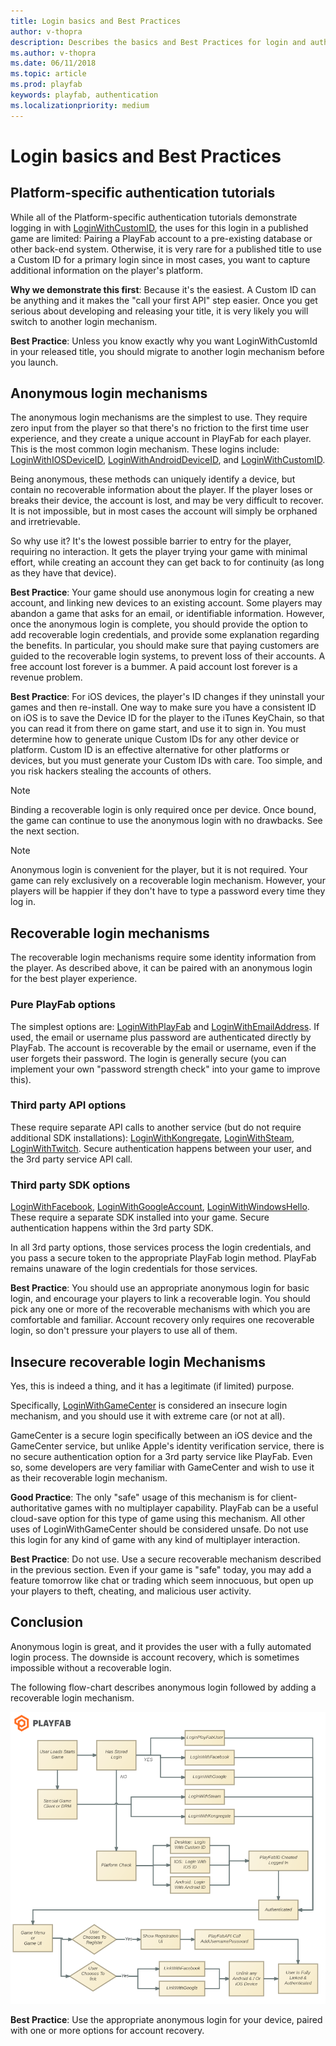 ```yaml
---
title: Login basics and Best Practices
author: v-thopra
description: Describes the basics and Best Practices for login and authentication of players in PlayFab.
ms.author: v-thopra
ms.date: 06/11/2018
ms.topic: article
ms.prod: playfab
keywords: playfab, authentication
ms.localizationpriority: medium
---
```


# Login basics and Best Practices

## Platform-specific authentication tutorials

While all of the Platform-specific authentication tutorials demonstrate logging in with [LoginWithCustomID](xref:titleid.playfabapi.com.client.authentication.loginwithcustomid), the uses for this login in a published game are limited: Pairing a PlayFab account to a pre-existing database or other back-end system. Otherwise, it is very rare for a published title to use a Custom ID for a primary login since in most cases, you want to capture additional information on the player's platform.

**Why we demonstrate this first**: Because it's the easiest. A Custom ID can be anything and it makes the "call your first API" step easier. Once you get serious about developing and releasing your title, it is very likely you will switch to another login mechanism.

**Best Practice**: Unless you know exactly why you want LoginWithCustomId in your released title, you should migrate to another login mechanism before you launch.

## Anonymous login mechanisms

The anonymous login mechanisms are the simplest to use. They require zero input from the player so that there's no friction to the first time user experience, and they create a unique account in PlayFab for each player. This is the most common login mechanism. These logins include: [LoginWithIOSDeviceID](xref:titleid.playfabapi.com.client.authentication.loginwithiosdeviceid), [LoginWithAndroidDeviceID](xref:titleid.playfabapi.com.client.authentication.loginwithandroiddeviceid), and [LoginWithCustomID](xref:titleid.playfabapi.com.client.authentication.loginwithcustomid).

Being anonymous, these methods can uniquely identify a device, but contain no recoverable information about the player. If the player loses or breaks their device, the account is lost, and may be very difficult to recover. It is not impossible, but in most cases the account will simply be orphaned and irretrievable.

So why use it? It's the lowest possible barrier to entry for the player, requiring no interaction. It gets the player trying your game with minimal effort, while creating an account they can get back to for continuity (as long as they have that device).

**Best Practice**: Your game should use anonymous login for creating a new account, and linking new devices to an existing account. Some players may abandon a game that asks for an email, or identifiable information. However, once the anonymous login is complete, you should provide the option to add recoverable login credentials, and provide some explanation regarding the benefits. In particular, you should make sure that paying customers are guided to the recoverable login systems, to prevent loss of their accounts. A free account lost forever is a bummer. A paid account lost forever is a revenue problem.

**Best Practice**: For iOS devices, the player's ID changes if they uninstall your games and then re-install. One way to make sure you have a consistent ID on iOS is to save the Device ID for the player to the iTunes KeyChain, so that you can read it from there on game start, and use it to sign in.
You must determine how to generate unique Custom IDs for any other device or platform. Custom ID is an effective alternative for other platforms or devices, but you must generate your Custom IDs with care. Too simple, and you risk hackers stealing the accounts of others.

> [!NOTE] 
> Binding a recoverable login is only required once per device. Once bound, the game can continue to use the anonymous login with no drawbacks. See the next section.

> [!NOTE]
> Anonymous login is convenient for the player, but it is not required. Your game can rely exclusively on a recoverable login mechanism. However, your players will be happier if they don't have to type a password every time they log in.

## Recoverable login mechanisms

The recoverable login mechanisms require some identity information from the player. As described above, it can be paired with an anonymous login for the best player experience.

### Pure PlayFab options

The simplest options are: [LoginWithPlayFab](xref:titleid.playfabapi.com.client.authentication.loginwithplayfab) and [LoginWithEmailAddress](xref:titleid.playfabapi.com.client.authentication.loginwithemailaddress). If used, the email or username plus password are authenticated directly by PlayFab. The account is recoverable by the email or username, even if the user forgets their password. The login is generally secure (you can implement your own "password strength check" into your game to improve this).

### Third party API options

These require separate API calls to another service (but do not require additional SDK installations): [LoginWithKongregate](xref:titleid.playfabapi.com.client.authentication.loginwithkongregate), [LoginWithSteam](xref:titleid.playfabapi.com.client.authentication.loginwithsteam), [LoginWithTwitch](xref:titleid.playfabapi.com.client.authentication.loginwithtwitch). Secure authentication happens between your user, and the 3rd party service API call.

### Third party SDK options

[LoginWithFacebook](xref:titleid.playfabapi.com.client.authentication.loginwithfacebook), [LoginWithGoogleAccount](xref:titleid.playfabapi.com.client.authentication.loginwithgoogleaccount), [LoginWithWindowsHello](xref:titleid.playfabapi.com.client.authentication.loginwithwindowshello). These require a separate SDK installed into your game. Secure authentication happens within the 3rd party SDK.

In all 3rd party options, those services process the login credentials, and you pass a secure token to the appropriate PlayFab login method. PlayFab remains unaware of the login credentials for those services.

**Best Practice**: You should use an appropriate anonymous login for basic login, and encourage your players to link a recoverable login. You should pick any one or more of the recoverable mechanisms with which you are comfortable and familiar. Account recovery only requires one recoverable login, so don't pressure your players to use all of them.

## Insecure recoverable login Mechanisms

Yes, this is indeed a thing, and it has a legitimate (if limited) purpose.

Specifically, [LoginWithGameCenter](xref:titleid.playfabapi.com.client.authentication.loginwithgamecenter) is considered an insecure login mechanism, and you should use it with extreme care (or not at all).

GameCenter is a secure login specifically between an iOS device and the GameCenter service, but unlike Apple's identity verification service, there is no secure authentication option for a 3rd party service like PlayFab. Even so, some developers are very familiar with GameCenter and wish to use it as their recoverable login mechanism.

**Good Practice**: The only "safe" usage of this mechanism is for client-authoritative games with no multiplayer capability. PlayFab can be a useful cloud-save option for this type of game using this mechanism. All other uses of LoginWithGameCenter should be considered unsafe. Do not use this login for any kind of game with any kind of multiplayer interaction.

**Best Practice**: Do not use. Use a secure recoverable mechanism described in the previous section. Even if your game is "safe" today, you may add a feature tomorrow like chat or trading which seem innocuous, but open up your players to theft, cheating, and malicious user activity.

## Conclusion

Anonymous login is great, and it provides the user with a fully automated login process. The downside is account recovery, which is sometimes impossible without a recoverable login.

The following flow-chart describes anonymous login followed by adding a recoverable login mechanism.

![PayFab anonymous login and recoverable login mechanism](../media/tutorials/playfab-anonymous-login-and-recoverable-login.png)  

**Best Practice**: Use the appropriate anonymous login for your device, paired with one or more options for account recovery.